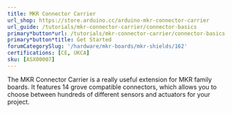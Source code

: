 ```yaml
---
title: MKR Connector Carrier
url_shop: https://store.arduino.cc/arduino-mkr-connector-carrier
url_guide: /tutorials/mkr-connector-carrier/connector-basics
primary*button*url: /tutorials/mkr-connector-carrier/connector-basics
primary*button*title: Get Started
forumCategorySlug: '/hardware/mkr-boards/mkr-shields/162'
certifications: [CE, UKCA]
sku: [ASX00007]
---
```


The MKR Connector Carrier is a really useful extension for MKR family boards. It features 14 grove compatible connectors, which allows you to choose between hundreds of different sensors and actuators for your project.     
